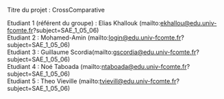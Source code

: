 Titre du projet : CrossComparative

Etudiant 1 (référent du groupe) :  Elias Khallouk (mailto:ekhallou@edu.univ-fcomte.fr?subject=SAE_1_05_06)<br>
Etudiant 2 : Mohamed-Amin (mailto:login@edu.univ-fcomte.fr?subject=SAE_1_05_06)<br>
Etudiant 3 : Guillaume Scordia(mailto:gscordia@edu.univ-fcomte.fr?subject=SAE_1_05_06)<br>
Etudiant 4 : Noé Taboada (mailto:ntaboada@edu.univ-fcomte.fr?subject=SAE_1_05_06)<br>
Etudiant 5 : Theo Vieville (mailto:tvievill@edu.univ-fcomte.fr?subject=SAE_1_05_06) 
